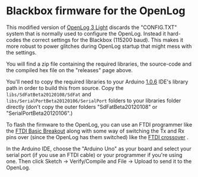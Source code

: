 # Blackbox firmware for the OpenLog

This modified version of [OpenLog 3 Light][] discards the "CONFIG.TXT" system that is normally used to configure the
OpenLog. Instead it hard-codes the correct settings for the Blackbox (115200 baud). This makes it more robust to power
glitches during OpenLog startup that might mess with the settings.

You will find a zip file containing the required libraries, the source-code and the compiled hex file on the "releases"
page above.

You'll need to copy the required libraries to your Arduino [1.0.6] IDE's library path in order to build this from source. Copy
the `libs/SdFatBeta20120108/SdFat` and `libs/SerialPortBeta20120106/SerialPort` folders to your libraries folder directly
(don't copy the outer folders "SdFatBeta20120108" or "SerialPortBeta20120106".)

To flash the firmware to the OpenLog, you can use an FTDI programmer like the [FTDI Basic Breakout][] along with some
way of switching the Tx and Rx pins over (since the OpenLog has them switched) like the [FTDI crossover][] .

In the Arduino IDE, choose the "Arduino Uno" as your board and select your serial port (if you use an FTDI cable) or 
your programmer if you're using one. Then click Sketch -> Verify/Compile and File -> Upload to send it to the OpenLog.

[OpenLog 3 Light]: https://github.com/sparkfun/OpenLog/tree/master/firmware/OpenLog_v3_Light
[FTDI Basic Breakout]: https://www.sparkfun.com/products/9716
[FTDI crossover]: https://www.sparkfun.com/products/10660
[1.0.6]: http://arduino.cc/en/Main/Software#toc2
